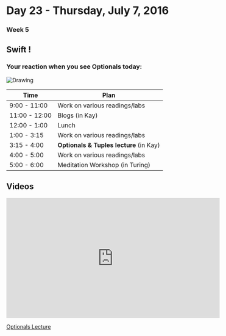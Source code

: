 # Day 23  - Thursday, July 7, 2016 

### Week 5

## Swift !

### Your reaction when you see Optionals today:
![Drawing](https://media.giphy.com/media/13VwQTPKuKMrgk/giphy.gif)



Time       | Plan     |
----------------|-------
9:00 - 11:00  | Work on various readings/labs
11:00 - 12:00 | Blogs (in Kay)
12:00 - 1:00    | Lunch
1:00 - 3:15    | Work on various readings/labs
3:15 - 4:00   | **Optionals & Tuples lecture** (in Kay)
4:00 - 5:00    | Work on various readings/labs
5:00 - 6:00    | Meditation Workshop (in Turing)



## Videos

<iframe width="560" height="315" src="https://www.youtube.com/embed/B6_T4D8qXTE?rel=0&modestbranding=1" frameborder="0" allowfullscreen></iframe><p><a href="https://www.youtube.com/watch?v=B6_T4D8qXTE">Optionals Lecture</a></p>
